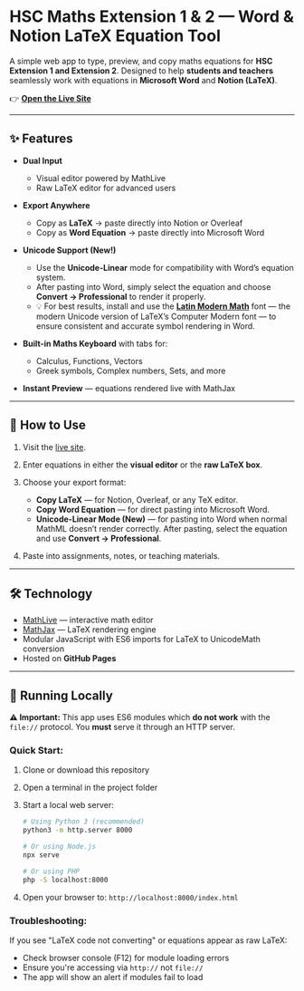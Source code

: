 # HSC Maths Extension 1 & 2 — Word & Notion LaTeX Equation Tool

A simple web app to type, preview, and copy maths equations for **HSC Extension 1 and Extension 2**.
Designed to help **students and teachers** seamlessly work with equations in **Microsoft Word** and **Notion (LaTeX)**.

👉 **[Open the Live Site](https://matthewhuyijun.github.io/HSC-Maths-Extension-1-2-Word-and-Notion-Latex-Equation-Tool/)**

---

## ✨ Features

* **Dual Input**

  * Visual editor powered by MathLive
  * Raw LaTeX editor for advanced users

* **Export Anywhere**

  * Copy as **LaTeX** → paste directly into Notion or Overleaf
  * Copy as **Word Equation** → paste directly into Microsoft Word

* **Unicode Support (New!)**

  * Use the **Unicode-Linear** mode for compatibility with Word’s equation system.
  * After pasting into Word, simply select the equation and choose **Convert → Professional** to render it properly.
  * 💡 For best results, install and use the **[Latin Modern Math](https://www.cdnfonts.com/latin-modern-math.font)** font — the modern Unicode version of LaTeX’s Computer Modern font — to ensure consistent and accurate symbol rendering in Word.

* **Built-in Maths Keyboard** with tabs for:

  * Calculus, Functions, Vectors
  * Greek symbols, Complex numbers, Sets, and more

* **Instant Preview** — equations rendered live with MathJax

---

## 🚀 How to Use

1. Visit the [live site](https://matthewhuyijun.github.io/HSC-Maths-Extension-1-2-Word-and-Notion-Latex-Equation-Tool/).
2. Enter equations in either the **visual editor** or the **raw LaTeX box**.
3. Choose your export format:

   * **Copy LaTeX** — for Notion, Overleaf, or any TeX editor.
   * **Copy Word Equation** — for direct pasting into Microsoft Word.
   * **Unicode-Linear Mode (New)** — for pasting into Word when normal MathML doesn’t render correctly. After pasting, select the equation and use **Convert → Professional**.
4. Paste into assignments, notes, or teaching materials.

---

## 🛠️ Technology

* [MathLive](https://cortexjs.io/mathlive/) — interactive math editor
* [MathJax](https://www.mathjax.org/) — LaTeX rendering engine
* Modular JavaScript with ES6 imports for LaTeX to UnicodeMath conversion
* Hosted on **GitHub Pages**

---

## 🔧 Running Locally

**⚠️ Important:** This app uses ES6 modules which **do not work** with the `file://` protocol. You **must** serve it through an HTTP server.

### Quick Start:

1. Clone or download this repository
2. Open a terminal in the project folder
3. Start a local web server:

   ```bash
   # Using Python 3 (recommended)
   python3 -m http.server 8000

   # Or using Node.js
   npx serve

   # Or using PHP
   php -S localhost:8000
   ```

4. Open your browser to: `http://localhost:8000/index.html`

### Troubleshooting:

If you see "LaTeX code not converting" or equations appear as raw LaTeX:
- Check browser console (F12) for module loading errors
- Ensure you're accessing via `http://` not `file://`
- The app will show an alert if modules fail to load
